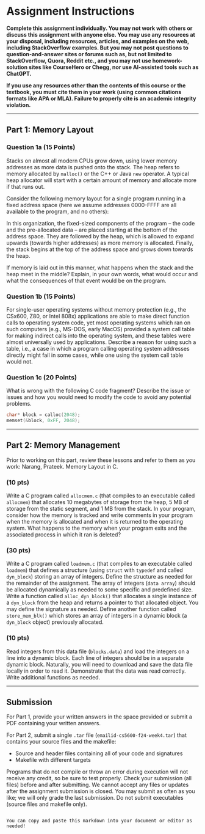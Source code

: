 
# Assignment Instructions

**Complete this assignment individually. You may not work with others or discuss this assignment with anyone else. You may use any resources at your disposal, including resources, articles, and examples on the web, including StackOverflow examples. But you may not post questions to question-and-answer sites or forums such as, but not limited to StackOverflow, Quora, Reddit etc., and you may not use homework-solution sites like CourseHero or Chegg, nor use AI-assisted tools such as ChatGPT.**

**If you use any resources other than the contents of this course or the textbook, you must cite them in your work (using common citations formats like APA or MLA). Failure to properly cite is an academic integrity violation.**

---

## Part 1: Memory Layout

### Question 1a (15 Points)
Stacks on almost all modern CPUs grow down, using lower memory addresses as more data is pushed onto the stack. The heap refers to memory allocated by `malloc()` or the C++ or Java `new` operator. A typical heap allocator will start with a certain amount of memory and allocate more if that runs out.

Consider the following memory layout for a single program running in a fixed address space (here we assume addresses 0000-FFFF are all available to the program, and no others):

In this organization, the fixed-sized components of the program – the code and the pre-allocated data – are placed starting at the bottom of the address space. They are followed by the heap, which is allowed to expand upwards (towards higher addresses) as more memory is allocated. Finally, the stack begins at the top of the address space and grows down towards the heap.

If memory is laid out in this manner, what happens when the stack and the heap meet in the middle? Explain, in your own words, what would occur and what the consequences of that event would be on the program.

### Question 1b (15 Points)
For single-user operating systems without memory protection (e.g., the CSx600, Z80, or Intel 808x) applications are able to make direct function calls to operating system code, yet most operating systems which ran on such computers (e.g., MS-DOS, early MacOS) provided a system call table for making indirect calls into the operating system, and these tables were almost universally used by applications. Describe a reason for using such a table, i.e., a case in which a program calling operating system addresses directly might fail in some cases, while one using the system call table would not.

### Question 1c (20 Points)
What is wrong with the following C code fragment? Describe the issue or issues and how you would need to modify the code to avoid any potential problems.

```c
char* block = calloc(2048);
memset(&block, 0xFF, 2048);
```

---

## Part 2: Memory Management

Prior to working on this part, review these lessons and refer to them as you work:
Narang, Prateek. Memory Layout in C.

### (10 pts) 
Write a C program called `allocmem.c` (that compiles to an executable called `allocmem`) that allocates 10 megabytes of storage from the heap, 5 MB of storage from the static segment, and 1 MB from the stack. In your program, consider how the memory is tracked and write comments in your program when the memory is allocated and when it is returned to the operating system. What happens to the memory when your program exits and the associated process in which it ran is deleted?

### (30 pts) 
Write a C program called `loadmem.c` (that compiles to an executable called `loadmem`) that defines a structure (using `struct` with `typedef` and called `dyn_block`) storing an array of integers. Define the structure as needed for the remainder of the assignment. The array of integers (`data array`) should be allocated dynamically as needed to some specific and predefined size. Write a function called `alloc_dyn_block()` that allocates a single instance of a `dyn_block` from the heap and returns a pointer to that allocated object. You may define the signature as needed. Define another function called `store_mem_blk()` which stores an array of integers in a dynamic block (a `dyn_block` object) previously allocated.

### (10 pts) 
Read integers from this data file (`blocks.data`) and load the integers on a line into a dynamic block. Each line of integers should be in a separate dynamic block. Naturally, you will need to download and save the data file locally in order to read it. Demonstrate that the data was read correctly. Write additional functions as needed.

---

## Submission
For Part 1, provide your written answers in the space provided or submit a PDF containing your written answers.

For Part 2, submit a single `.tar` file (`emailid-cs5600-f24-week4.tar`) that contains your source files and the makefile:

- Source and header files containing all of your code and signatures
- Makefile with different targets

Programs that do not compile or throw an error during execution will not receive any credit, so be sure to test properly. Check your submission (all files) before and after submitting. We cannot accept any files or updates after the assignment submission is closed. You may submit as often as you like; we will only grade the last submission. Do not submit executables (source files and makefile only).
```

You can copy and paste this markdown into your document or editor as needed!